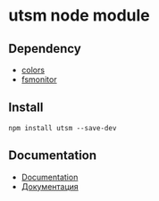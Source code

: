# utsm node module

## Dependency

* [colors](https://github.com/Marak/colors.js)
* [fsmonitor](https://github.com/andreyvit/fsmonitor.js)


## Install

    npm install utsm --save-dev


## Documentation

* [Documentation](doc/en.md)
* [Документация](doc/ru.md)